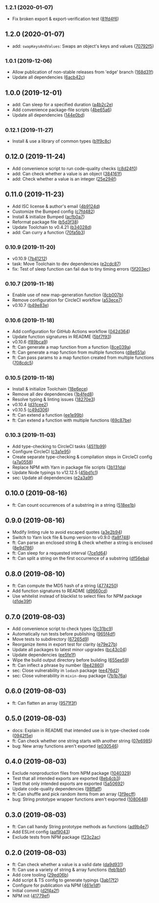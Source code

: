 ## <small>1.2.1 (2020-01-07)</small>

* Fix broken export & export-verification test ([81fd4f6](https://github.com/skypilotcc/sugarbowl/commit/81fd4f6))



## 1.2.0 (2020-01-07)

* add: `swapKeysAndValues`: Swaps an object's keys and values ([70792f5](https://github.com/skypilotcc/sugarbowl/commit/70792f5))



## <small>1.0.1 (2019-12-06)</small>

* Allow publication of non-stable releases from 'edge' branch ([168d31f](https://github.com/skypilotcc/sugarbowl/commit/168d31f))
* Update all dependencies ([6acb42c](https://github.com/skypilotcc/sugarbowl/commit/6acb42c))



## 1.0.0 (2019-12-01)

* add: Can sleep for a specified duration ([a4b2c2e](https://github.com/skypilotcc/sugarbowl/commit/a4b2c2e))
* Add convenience package-file scripts ([4be65a6](https://github.com/skypilotcc/sugarbowl/commit/4be65a6))
* Update all dependencies ([144e0bd](https://github.com/skypilotcc/sugarbowl/commit/144e0bd))



## <small>0.12.1 (2019-11-27)</small>

* Install & use a library of common types ([b1f9c8c](https://github.com/skypilotcc/sugarbowl/commit/b1f9c8c))



## 0.12.0 (2019-11-24)

* Add convenience script to run code-quality checks ([c8d24f0](https://github.com/skypilotcc/sugarbowl/commit/c8d24f0))
* add: Can check whether a value is an object ([384161f](https://github.com/skypilotcc/sugarbowl/commit/384161f))
* add: Check whether a value is an integer ([25e294f](https://github.com/skypilotcc/sugarbowl/commit/25e294f))



## 0.11.0 (2019-11-23)

* Add ISC license & author's email ([4b9124d](https://github.com/skypilotcc/sugarbowl/commit/4b9124d))
* Customize the Bumped config ([c7fd482](https://github.com/skypilotcc/sugarbowl/commit/c7fd482))
* Install & initialize Bumped ([acfb0a7](https://github.com/skypilotcc/sugarbowl/commit/acfb0a7))
* Reformat package file ([b5d3f38](https://github.com/skypilotcc/sugarbowl/commit/b5d3f38))
* Update Toolchain to v0.4.21 ([b34028d](https://github.com/skypilotcc/sugarbowl/commit/b34028d))
* add: Can curry a function ([70fa5b3](https://github.com/skypilotcc/sugarbowl/commit/70fa5b3))



## <small>0.10.9 (2019-11-20)</small>

* v0.10.9 ([7b41212](https://github.com/skypilotcc/sugarbowl/commit/7b41212))
* task: Move Toolchain to dev dependencies ([e2cdc87](https://github.com/skypilotcc/sugarbowl/commit/e2cdc87))
* fix: Test of sleep function can fail due to tiny timing errors ([5f203ec](https://github.com/skypilotcc/sugarbowl/commit/5f203ec))



## <small>0.10.7 (2019-11-18)</small>

* Enable use of new map-generation function ([8cb007b](https://github.com/skypilotcc/sugarbowl/commit/8cb007b))
* Remove configuration for CircleCI workflow ([a53ece7](https://github.com/skypilotcc/sugarbowl/commit/a53ece7))
* v0.10.7 ([b49e83e](https://github.com/skypilotcc/sugarbowl/commit/b49e83e))



## <small>0.10.6 (2019-11-18)</small>

* Add configuration for GitHub Actions workflow ([042d364](https://github.com/skypilotcc/sugarbowl/commit/042d364))
* Update function signatures in README ([5bf7f93](https://github.com/skypilotcc/sugarbowl/commit/5bf7f93))
* v0.10.6 ([f89bca9](https://github.com/skypilotcc/sugarbowl/commit/f89bca9))
* ft: Can generate a map function from a function ([8ce039a](https://github.com/skypilotcc/sugarbowl/commit/8ce039a))
* ft: Can generate a map function from multiple functions ([d8e651a](https://github.com/skypilotcc/sugarbowl/commit/d8e651a))
* ft: Can pass params to a map function created from multiple functions ([708cdc5](https://github.com/skypilotcc/sugarbowl/commit/708cdc5))



## <small>0.10.5 (2019-11-18)</small>

* Install & initialize Toolchain ([18e6ece](https://github.com/skypilotcc/sugarbowl/commit/18e6ece))
* Remove all dev dependencies ([1b4fed8](https://github.com/skypilotcc/sugarbowl/commit/1b4fed8))
* Resolve typing & linting issues ([18270e3](https://github.com/skypilotcc/sugarbowl/commit/18270e3))
* v0.10.4 ([d31cee2](https://github.com/skypilotcc/sugarbowl/commit/d31cee2))
* v0.10.5 ([c49d306](https://github.com/skypilotcc/sugarbowl/commit/c49d306))
* ft: Can extend a function ([ee1e99b](https://github.com/skypilotcc/sugarbowl/commit/ee1e99b))
* ft: Can extend a function with multiple functions ([69c87be](https://github.com/skypilotcc/sugarbowl/commit/69c87be))



## <small>0.10.3 (2019-11-03)</small>

* Add type-checking to CircleCI tasks ([4511b99](https://github.com/skypilotcc/sugarbowl/commit/4511b99))
* Configure CircleCI ([c3a1e95](https://github.com/skypilotcc/sugarbowl/commit/c3a1e95))
* Create separate type-checking & compilation steps in CircleCI config ([a7a0558](https://github.com/skypilotcc/sugarbowl/commit/a7a0558))
* Replace NPM with Yarn in package file scripts ([3b131da](https://github.com/skypilotcc/sugarbowl/commit/3b131da))
* Update Node typings to v12.12.5 ([45bd1c1](https://github.com/skypilotcc/sugarbowl/commit/45bd1c1))
* sec: Update all dependencies ([e2a3a9f](https://github.com/skypilotcc/sugarbowl/commit/e2a3a9f))



## 0.10.0 (2019-08-16)

* ft: Can count occurrences of a substring in a string ([518ee1b](https://github.com/skypilotcc/sugarbowl/commit/518ee1b))



## 0.9.0 (2019-08-16)

* Modify linting rule to avoid escaped quotes ([a3e2b94](https://github.com/skypilotcc/sugarbowl/commit/a3e2b94))
* Switch to Yarn lock file & bump version to v0.9.0 ([fa8f748](https://github.com/skypilotcc/sugarbowl/commit/fa8f748))
* ft: Can parse an enclosed string & check whether a string is enclosed ([8e9d786](https://github.com/skypilotcc/sugarbowl/commit/8e9d786))
* ft: Can sleep for a requested interval ([7ce1d64](https://github.com/skypilotcc/sugarbowl/commit/7ce1d64))
* ft: Can split a string on the first occurrence of a substring ([df56eba](https://github.com/skypilotcc/sugarbowl/commit/df56eba))



## 0.8.0 (2019-08-10)

* ft: Can compute the MD5 hash of a string ([4774250](https://github.com/skypilotcc/sugarbowl/commit/4774250))
* Add function signatures to README ([d9660cd](https://github.com/skypilotcc/sugarbowl/commit/d9660cd))
* Use whitelist instead of blacklist to select files for NPM package ([d1de39f](https://github.com/skypilotcc/sugarbowl/commit/d1de39f))



## 0.7.0 (2019-08-03)

* Add convenience script to check types ([0c31bc9](https://github.com/skypilotcc/sugarbowl/commit/0c31bc9))
* Automatically run tests before publishing ([965f4df](https://github.com/skypilotcc/sugarbowl/commit/965f4df))
* Move tests to subdirectory ([67265d9](https://github.com/skypilotcc/sugarbowl/commit/67265d9))
* Reorganize items in export test for clarity ([e79e27b](https://github.com/skypilotcc/sugarbowl/commit/e79e27b))
* Update all packages to latest minor upgrades ([bc43c04](https://github.com/skypilotcc/sugarbowl/commit/bc43c04))
* Update dependencies ([ee5fe1f](https://github.com/skypilotcc/sugarbowl/commit/ee5fe1f))
* Wipe the build output directory before building ([655ee59](https://github.com/skypilotcc/sugarbowl/commit/655ee59))
* ft: Can inflect a phrase by number ([8e42860](https://github.com/skypilotcc/sugarbowl/commit/8e42860))
* sec: Close vulnerability in `lodash` package ([ee476d2](https://github.com/skypilotcc/sugarbowl/commit/ee476d2))
* sec: Close vulnerability in `mixin-deep` package ([7b1b76a](https://github.com/skypilotcc/sugarbowl/commit/7b1b76a))



## 0.6.0 (2019-08-03)

* ft: Can flatten an array ([9571f3f](https://github.com/skypilotcc/sugarbowl/commit/9571f3f))



## 0.5.0 (2019-08-03)

* docs: Explain in README that intended use is in type-checked code ([0942f5e](https://github.com/skypilotcc/sugarbowl/commit/0942f5e))
* ft: Can check whether one string starts with another string ([07e6985](https://github.com/skypilotcc/sugarbowl/commit/07e6985))
* bug: New array functions aren't exported ([e030546](https://github.com/skypilotcc/sugarbowl/commit/e030546))



## 0.4.0 (2019-08-03)

* Exclude nonproduction files from NPM package ([1040329](https://github.com/skypilotcc/sugarbowl/commit/1040329))
* Test that all intended exports are exported ([8eb4cb3](https://github.com/skypilotcc/sugarbowl/commit/8eb4cb3))
* Test that only intended exports are exported ([5a50692](https://github.com/skypilotcc/sugarbowl/commit/5a50692))
* Update code-quality dependencies ([98ffaff](https://github.com/skypilotcc/sugarbowl/commit/98ffaff))
* ft: Can shuffle and pick random items from an array ([3f9ecff](https://github.com/skypilotcc/sugarbowl/commit/3f9ecff))
* bug: String prototype wrapper functions aren't exported ([1080648](https://github.com/skypilotcc/sugarbowl/commit/1080648))



## 0.3.0 (2019-08-03)

* ft: Can call handy String prototype methods as functions ([ad9b4e7](https://github.com/skypilotcc/sugarbowl/commit/ad9b4e7))
* Add ESLint config ([aaf9043](https://github.com/skypilotcc/sugarbowl/commit/aaf9043))
* Exclude tests from NPM package ([f23c2ac](https://github.com/skypilotcc/sugarbowl/commit/f23c2ac))



## 0.2.0 (2019-08-03)

* ft: Can check whether a value is a valid date ([da9d931](https://github.com/skypilotcc/sugarbowl/commit/da9d931))
* ft: Can use a variety of string & array functions ([feb1bbf](https://github.com/skypilotcc/sugarbowl/commit/feb1bbf))
* Add core tooling ([29ed06b](https://github.com/skypilotcc/sugarbowl/commit/29ed06b))
* Add script & TS config to generate typings ([3ab17f2](https://github.com/skypilotcc/sugarbowl/commit/3ab17f2))
* Configure for publication via NPM ([461e1df](https://github.com/skypilotcc/sugarbowl/commit/461e1df))
* Initial commit ([d2f4a2f](https://github.com/skypilotcc/sugarbowl/commit/d2f4a2f))
* NPM init ([41779ef](https://github.com/skypilotcc/sugarbowl/commit/41779ef))




